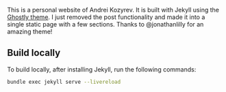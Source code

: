 This is a personal website of Andrei Kozyrev. It is built with Jekyll using the [Ghostly theme](https://github.com/jonathanlilly/ghostly?tab=readme-ov-file). I just removed the post functionality and made it into a single static page with a few sections. Thanks to @jonathanlilly for an amazing theme!

## Build locally 
To build locally, after installing Jekyll, run the following commands:

```bash
bundle exec jekyll serve --livereload
```